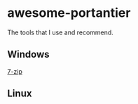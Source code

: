 # awesome-portantier
The tools that I use and recommend.


## Windows

[7-zip](http://www.7-zip.org/)


## Linux


